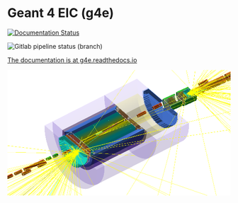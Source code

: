 Geant 4 EIC (g4e)
=================

[![Documentation Status](https://readthedocs.org/projects/g4e/badge/?version=latest)](https://g4e.readthedocs.io/en/latest/?badge=latest)

![Gitlab pipeline status (branch)](https://img.shields.io/gitlab/pipeline/jlab-eic/g4e/master)

[The documentation is at g4e.readthedocs.io](https://g4e.readthedocs.org/)


![JLEIC detector](docs/_images/JLEICgeant4-v1a.png)



